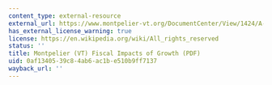 ```yaml
---
content_type: external-resource
external_url: https://www.montpelier-vt.org/DocumentCenter/View/1424/A-Study-and-Analysis-of-the-Fiscal-Impacts-of-Growth-in-the-City-of-Montpelier-PDF?bidId=
has_external_license_warning: true
license: https://en.wikipedia.org/wiki/All_rights_reserved
status: ''
title: Montpelier (VT) Fiscal Impacts of Growth (PDF)
uid: 0af13405-39c8-4ab6-ac1b-e510b9ff7137
wayback_url: ''
---
```

